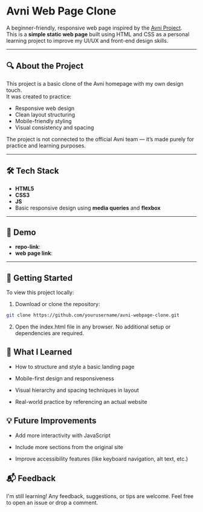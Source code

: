 # Avni Web Page Clone

A beginner-friendly, responsive web page inspired by the [Avni Project](https://avniproject.org/).  
This is a **simple static web page** built using HTML and CSS as a personal learning project to improve my UI/UX and front-end design skills.

---

## 🔍 About the Project

This project is a basic clone of the Avni homepage with my own design touch.  
It was created to practice:

- Responsive web design
- Clean layout structuring
- Mobile-friendly styling
- Visual consistency and spacing

The project is not connected to the official Avni team — it’s made purely for practice and learning purposes.

---

## 🛠️ Tech Stack

- **HTML5**
- **CSS3**
- **JS**
- Basic responsive design using **media queries** and **flexbox**

---

## 📸 Demo

- **repo-link**:
- **web page link**:
---

## 🚀 Getting Started

To view this project locally:

1. Download or clone the repository:
```bash
git clone https://github.com/yourusername/avni-webpage-clone.git
```
2. Open the index.html file in any browser.
No additional setup or dependencies are required.

## 🎯 What I Learned
- How to structure and style a basic landing page

- Mobile-first design and responsiveness

- Visual hierarchy and spacing techniques in layout

- Real-world practice by referencing an actual website

## 💡 Future Improvements
- Add more interactivity with JavaScript

- Include more sections from the original site

- Improve accessibility features (like keyboard navigation, alt text, etc.)

## 📬 Feedback
I'm still learning!
Any feedback, suggestions, or tips are welcome. Feel free to open an issue or drop a comment.

